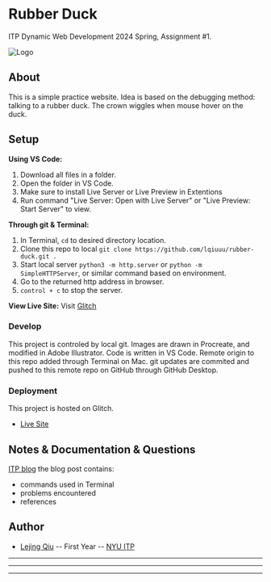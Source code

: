 # Rubber Duck

ITP Dynamic Web Development 2024 Spring, Assignment #1.

![Logo]("icon.gif")

## About

This is a simple practice website. Idea is based on the debugging method: talking to a rubber duck.
The crown wiggles when mouse hover on the duck.


## Setup

**Using VS Code:**
1. Download all files in a folder.
2. Open the folder in VS Code.
3. Make sure to install Live Server or Live Preview in Extentions
4. Run command "Live Server: Open with Live Server" or "Live Preview: Start Server" to view.

**Through git & Terminal:**
1. In Terminal, `cd` to desired directory location.
2. Clone this repo to local `git clone https://github.com/lqiuuu/rubber-duck.git .`
3. Start local server `python3 -m http.server` or `python -m SimpleHTTPServer`, or similar command based on environment.
4. Go to the returned http address in browser.
5. `control + c` to stop the server.

**View Live Site:**
Visit [Glitch](https://rustic-onyx-gasoline.glitch.me/)


<!-- Write instructions on how to start working on your project -->
### Develop

This project is controled by local git.
Images are drawn in Procreate, and modified in Adobe Illustrator.
Code is written in VS Code.
Remote origin to this repo added through Terminal on Mac.
git updates are commited and pushed to this remote repo on GitHub through GitHub Desktop.

### Deployment

This project is hosted on Glitch.
* [Live Site](https://rustic-onyx-gasoline.glitch.me/) 

## Notes & Documentation & Questions
[ITP blog](https://lejingqiu.notion.site/Assignment-1-869cc8bcfe574cb6bf000a70aa5bd42c?pvs=4)
the blog post contains:
* commands used in Terminal
* problems encountered
* references


## Author

* [Lejing Qiu](https://lejingqiu.com) -- First Year -- [NYU ITP](https://itp.nyu.edu)


***
***
***

